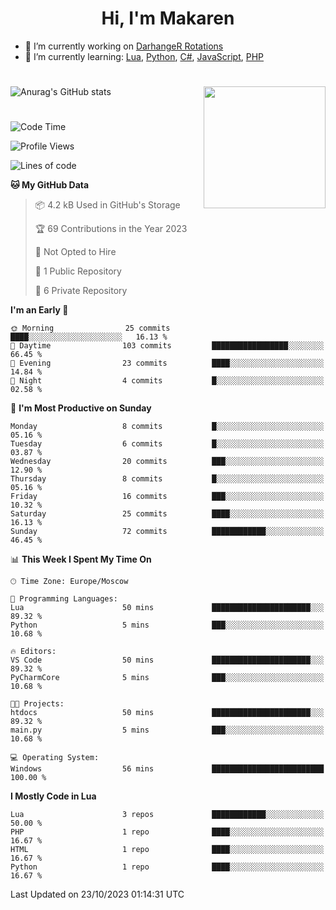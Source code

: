 <div id="header" align="center">
 <h1>Hi, I'm Makaren</h1>
</div>

- 🔭 I’m currently working on <a href="https://darhanger.github.io/rotations/">DarhangeR Rotations</a>
- 🌱 I’m currently learning: <a href="https://www.lua.org">Lua</a>, <a href="https://www.python.org">Python</a>, <a href="https://dotnet.microsoft.com/en-us/languages/csharp">C#</a>, <a href="https://www.ecma-international.org/publications-and-standards/standards/ecma-262/">JavaScript</a>, <a href="https://www.php.net">PHP</a>
<!--
- 👯 I’m looking to collaborate on ...
- 🤔 I’m looking for help with ...
- 💬 Ask me about ...
- 📫 How to reach me: ...
- 😄 Pronouns: ...
- ⚡ Fun fact: ...
-->
#
![Anurag's GitHub stats](https://github-readme-stats.vercel.app/api?username=MakarenD&text_color=fff&icon_color=435cd9&show_icons=true&theme=dark&bg_color=00000000)<img align="right" src="https://media3.giphy.com/media/LaVp0AyqR5bGsC5Cbm/giphy.gif?cid=ecf05e4702j5mjw4h8mwt6p3xur6xnlpw7ymefs00ez9pcbs&ep=v1_gifs_search&rid=giphy.gif&ct=g" width="195"/> 

#
<!--START_SECTION:waka-->
![Code Time](http://img.shields.io/badge/Code%20Time-27%20hrs%2015%20mins-blue)

![Profile Views](http://img.shields.io/badge/Profile%20Views-0-blue)

![Lines of code](https://img.shields.io/badge/From%20Hello%20World%20I%27ve%20Written-117.7%20thousand%20lines%20of%20code-blue)

**🐱 My GitHub Data** 

> 📦 4.2 kB Used in GitHub's Storage 
 > 
> 🏆 69 Contributions in the Year 2023
 > 
> 🚫 Not Opted to Hire
 > 
> 📜 1 Public Repository 
 > 
> 🔑 6 Private Repository 
 > 
**I'm an Early 🐤** 

```text
🌞 Morning                25 commits          ████░░░░░░░░░░░░░░░░░░░░░   16.13 % 
🌆 Daytime                103 commits         █████████████████░░░░░░░░   66.45 % 
🌃 Evening                23 commits          ████░░░░░░░░░░░░░░░░░░░░░   14.84 % 
🌙 Night                  4 commits           █░░░░░░░░░░░░░░░░░░░░░░░░   02.58 % 
```
📅 **I'm Most Productive on Sunday** 

```text
Monday                   8 commits           █░░░░░░░░░░░░░░░░░░░░░░░░   05.16 % 
Tuesday                  6 commits           █░░░░░░░░░░░░░░░░░░░░░░░░   03.87 % 
Wednesday                20 commits          ███░░░░░░░░░░░░░░░░░░░░░░   12.90 % 
Thursday                 8 commits           █░░░░░░░░░░░░░░░░░░░░░░░░   05.16 % 
Friday                   16 commits          ███░░░░░░░░░░░░░░░░░░░░░░   10.32 % 
Saturday                 25 commits          ████░░░░░░░░░░░░░░░░░░░░░   16.13 % 
Sunday                   72 commits          ████████████░░░░░░░░░░░░░   46.45 % 
```


📊 **This Week I Spent My Time On** 

```text
🕑︎ Time Zone: Europe/Moscow

💬 Programming Languages: 
Lua                      50 mins             ██████████████████████░░░   89.32 % 
Python                   5 mins              ███░░░░░░░░░░░░░░░░░░░░░░   10.68 % 

🔥 Editors: 
VS Code                  50 mins             ██████████████████████░░░   89.32 % 
PyCharmCore              5 mins              ███░░░░░░░░░░░░░░░░░░░░░░   10.68 % 

🐱‍💻 Projects: 
htdocs                   50 mins             ██████████████████████░░░   89.32 % 
main.py                  5 mins              ███░░░░░░░░░░░░░░░░░░░░░░   10.68 % 

💻 Operating System: 
Windows                  56 mins             █████████████████████████   100.00 % 
```

**I Mostly Code in Lua** 

```text
Lua                      3 repos             ████████████░░░░░░░░░░░░░   50.00 % 
PHP                      1 repo              ████░░░░░░░░░░░░░░░░░░░░░   16.67 % 
HTML                     1 repo              ████░░░░░░░░░░░░░░░░░░░░░   16.67 % 
Python                   1 repo              ████░░░░░░░░░░░░░░░░░░░░░   16.67 % 
```




 Last Updated on 23/10/2023 01:14:31 UTC
<!--END_SECTION:waka-->
